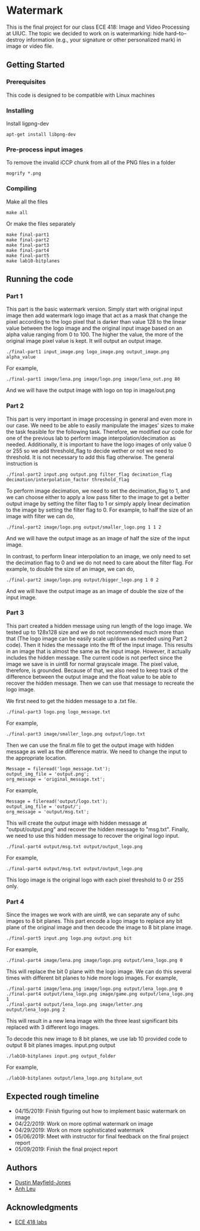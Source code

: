 # Watermark
This is the final project for our class ECE 418: Image and Video Processing at UIUC. The topic we decided to work on is watermarking: hide hard–to–destroy information (e.g., your signature or other personalized mark) in image or video file.

## Getting Started
### Prerequisites
This code is designed to be compatible with Linux machines

### Installing

Install ligpng-dev

```
apt-get install libpng-dev
```

### Pre-process input images
To remove the invalid iCCP chunk from all of the PNG files in a folder

```
mogrify *.png
```

### Compiling

Make all the files
```
make all
```

Or make the files separately
```
make final-part1
make final-part2
make final-part3
make final-part4
make final-part5
make lab10-bitplanes
```

## Running the code

### Part 1
This part is the basic watermark version. Simply start with original input image then add watermark logo image that act as a mask that change the pixel according to the logo pixel that is darker than value 128 to the linear value between the logo image and the original input image based on an alpha value ranging from 0 to 100. The higher the value, the more of the original image pixel value is kept. It will output an output image.

```
./final-part1 input_image.png logo_image.png output_image.png alpha_value
```

For example,
```
./final-part1 image/lena.png image/logo.png image/lena_out.png 80
```

And we will have the output image with logo on top in image/out.png

### Part 2
This part is very important in image processing in general and even more in our case. We need to be able to easily manipulate the images' sizes to make the task feasible for the following task. Therefore, we modified our code for one of the previous lab to perform image interpolation/decimation as needed. Additionally, it is important to have the logo images of only value 0 or 255 so we add threshold_flag to decide wether or not we need to threshold. It is not necessary to add this flag otherwise. The general instruction is
```
./final-part2 input.png output.png filter_flag decimation_flag decimation/interpolation_factor threshold_flag
```
To perform image decimation, we need to set the decimation_flag to 1, and we can choose either to apply a low pass filter to the image to get a better output image by setting the filter flag to 1 or simply apply linear decimation to the image by setting the filter flag to 0. For example, to half the size of an image with filter we can do,
```
./final-part2 image/logo.png output/smaller_logo.png 1 1 2
```
And we will have the output image as an image of half the size of the input image.

In contrast, to perform linear interpolation to an image, we only need to set the decimation flag to 0 and we do not need to care about the filter flag. For example, to double the size of an image, we can do,
```
./final-part2 image/logo.png output/bigger_logo.png 1 0 2
```
And we will have the output image as an image of double the size of the input image.

### Part 3
This part created a hidden message using run length of the logo image. We tested up to 128x128 size and we do not recommended much more than that (The logo image can be easily scale up/down as needed using Part 2 code). Then it hides the message into the fft of the input image. This results in an image that is almost the same as the input image. However, it actually includes the hidden message. The current code is not perfect since the image we save is in uint8 for normal grayscale image. The pixel value, therefore, is grounded. Because of that, we also need to keep track of the difference between the output image and the float value to be able to recover the hidden message. Then we can use that message to recreate the logo image.

We first need to get the hidden message to a .txt file.
```
./final-part3 logo.png logo_message.txt
```
For example,
```
./final-part3 image/smaller_logo.png output/logo.txt
```

Then we can use the final.m file to get the output image with hidden message as well as the difference matrix. We need to change the input to the appropriate location.
```
Message = fileread('logo_message.txt');
output_img_file = 'output.png';
org_message = 'original_message.txt';
```
For example,
```
Message = fileread('output/logo.txt');
output_img_file = 'output/';
org_message = 'output/msg.txt';
```

This will create the output image with hidden message at "output/output.png" and recover the hidden message to "msg.txt". Finally, we need to use this hidden message to recover the original logo input.
```
./final-part4 output/msg.txt output/output_logo.png
```
For example,
```
./final-part4 output/msg.txt output/output_logo.png
```

This logo image is the original logo with each pixel threshold to 0 or 255 only.

### Part 4
Since the images we work with are uint8, we can separate any of suhc images to 8 bit planes. This part encode a logo image to replace any bit plane of the original image and then decode the image to 8 bit plane image. 
```
./final-part5 input.png logo.png output.png bit 
```
For example,
```
./final-part4 image/lena.png image/logo.png output/lena_logo.png 0
```
This will replace the bit 0 plane with the logo image. We can do this several times with different bit planes to hide more logo images. For example,
```
./final-part4 image/lena.png image/logo.png output/lena_logo.png 0
./final-part4 output/lena_logo.png image/game.png output/lena_logo.png 1
./final-part4 output/lena_logo.png image/letter.png output/lena_logo.png 2
```
This will result in a new lena image with the three least significant bits replaced with 3 different logo images.

To decode this new image to 8 bit planes, we use lab 10 provided code to output 8 bit planes images. 
input.png output
```
./lab10-bitplanes input.png output_folder
```
For example,
```
./lab10-bitplanes output/lena_logo.png bitplane_out
```

## Expected rough timeline
* 04/15/2019: Finish figuring out how to implement basic watermark on image
* 04/22/2019: Work on more optimal watermark on image
* 04/29/2019: Work on more sophisticated watermark
* 05/06/2019: Meet with instructor for final feedback on the final project report
* 05/09/2019: Finish the final project report

## Authors

* [Dustin Mayfield-Jones](https://github.com/dmayfieldjones)
* [Anh Leu](https://github.com/hleu)

## Acknowledgments

* [ECE 418 labs](https://courses.engr.illinois.edu/ece418/sp2019/labs.html)
